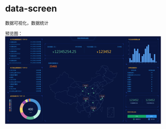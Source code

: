 # data-screen
数据可视化，数据统计

预览图：
![image](https://github.com/eleven-123/data-screen/blob/master/preview/1-3.jpg)
